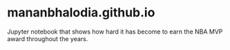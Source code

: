 # mananbhalodia.github.io
Jupyter notebook that shows how hard it has become to earn the NBA MVP award throughout the years. 
